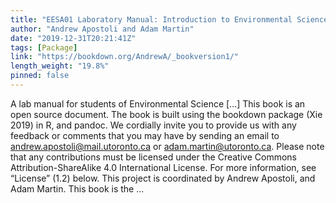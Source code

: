 ```yaml
---
title: "EESA01 Laboratory Manual: Introduction to Environmental Science"
author: "Andrew Apostoli and Adam Martin"
date: "2019-12-31T20:21:41Z"
tags: [Package]
link: "https://bookdown.org/AndrewA/_bookversion1/"
length_weight: "19.8%"
pinned: false
---
```


A lab manual for students of Environmental Science [...] This book is an open source document. The book is built using the bookdown package (Xie 2019) in R, and pandoc. We cordially invite you to provide us with any feedback or comments that you may have by sending an email to andrew.apostoli@mail.utoronto.ca or adam.martin@utoronto.ca. Please note that any contributions must be licensed under the Creative Commons Attribution-ShareAlike 4.0 International License. For more information, see “License” (1.2) below. This project is coordinated by Andrew Apostoli, and Adam Martin. This book is the ...
